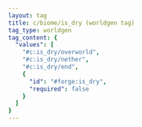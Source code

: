 ```yaml
---
layout: tag
title: c/biome/is_dry (worldgen tag)
tag_type: worldgen
tag_content: {
  "values": [
    "#c:is_dry/overworld",
    "#c:is_dry/nether",
    "#c:is_dry/end",
    {
      "id": "#forge:is_dry",
      "required": false
    }
  ]
}
---
```


